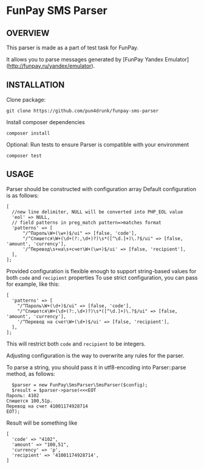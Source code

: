 FunPay SMS Parser
===============================

OVERVIEW
-------------------
This parser is made as a part of test task for FunPay.

It allows you to parse messages generated by [FunPay Yandex Emulator] (http://funpay.ru/yandex/emulator).

INSTALLATION
-------------------
Clone package: 
```
git clone https://github.com/pun4drunk/funpay-sms-parser
```

Install composer dependencies
```
composer install
```

Optional: Run tests to ensure Parser is compatible with your environment
```
composer test
```

USAGE
-------------------

Parser should be constructed with configuration array
Default configuration is as follows:
```
[
  //new line delimiter, NULL will be converted into PHP_EOL value
  'eol' => NULL,
  // field patterns in preg_match pattern=>matches format
  'patterns' => [
      "/^Пароль\W+(\w+)$/ui" => [false, 'code'],
      "/^Спишется\W+(\d+(?:,\d+)?)\s*([^\d.]+)\.?$/ui" => [false, 'amount', 'currency'],
      '/^Перевод\s+на\s+счет\W+(\w+)$/ui' => [false, 'recipient'],
  ],
];
```

Provided configuration is flexible enough to support string-based values for both ```code``` and ```recipient``` properties
To use strict configuration, you can pass for example, like this:

```
[
  'patterns' => [
    "/^Пароль\W+(\d+)$/ui" => [false, 'code'],
    "/^Спишется\W+(\d+(?:,\d+)?)\s*([^\d.]+)\.?$/ui" => [false, 'amount', 'currency'],
    '/^Перевод на счет\W+(\d+)$/ui' => [false, 'recipient'],
  ],
];
```

This will restrict both ```code``` and ```recipient``` to be integers.

Adjusting configuration is the way to overwrite any rules for the parser.

To parse a string, you should pass it in utf8-encoding into Parser::parse method, as follows:

```
  $parser = new FunPay\SmsParser\SmsParser($config);
  $result = $parser->parse(<<<EOT
Пароль: 4102
Спишется 100,51р.
Перевод на счет 41001174928714
EOT);
```

Result will be something like
```
[
  'code' => "4102",
  'amount' => "100,51",
  'currency' => 'р',
  'recipient' => '41001174928714',
]
```